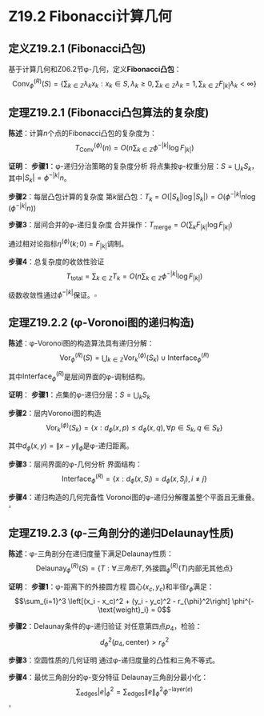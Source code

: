# Z19.2 Fibonacci计算几何

## 定义Z19.2.1 (Fibonacci凸包)

基于计算几何和Z06.2节φ-几何，定义**Fibonacci凸包**：
$$\text{Conv}_{\phi}^{(R)}(S) = \left\{\sum_{k \in \mathbb{Z}} λ_k x_k : x_k \in S, λ_k \geq 0, \sum_{k \in \mathbb{Z}} λ_k = 1, \sum_{k \in \mathbb{Z}} F_{|k|} λ_k < \infty\right\}$$

## 定理Z19.2.1 (Fibonacci凸包算法的复杂度)

**陈述**：计算$n$个点的Fibonacci凸包的复杂度为：
$$T_{\text{Conv}}^{(\phi)}(n) = O\left(n \sum_{k \in \mathbb{Z}} \phi^{-|k|} \log F_{|k|}\right)$$

**证明**：
**步骤1**：φ-递归分治策略的复杂度分析
将点集按φ-权重分层：$S = \bigcup_{k} S_k$，其中$|S_k| = \phi^{-|k|} n$。

**步骤2**：每层凸包计算的复杂度
第$k$层凸包：$T_k = O(|S_k| \log |S_k|) = O(\phi^{-|k|} n \log(\phi^{-|k|} n))$

**步骤3**：层间合并的φ-递归复杂度
合并操作：$T_{\text{merge}} = O(\sum_k F_{|k|} \log F_{|k|})$

通过相对论指标$\eta^{(\phi)}(k;0) = F_{|k|}$调制。

**步骤4**：总复杂度的收敛性验证
$$T_{\text{total}} = \sum_{k \in \mathbb{Z}} T_k = O\left(n \sum_{k \in \mathbb{Z}} \phi^{-|k|} \log F_{|k|}\right)$$

级数收敛性通过$\phi^{-|k|}$保证。$\square$

## 定理Z19.2.2 (φ-Voronoi图的递归构造)

**陈述**：φ-Voronoi图的构造算法具有递归分解：
$$\text{Vor}_{\phi}^{(R)}(S) = \bigcup_{k \in \mathbb{Z}} \text{Vor}_k^{(\phi)}(S_k) \cup \text{Interface}_{\phi}^{(R)}$$

其中$\text{Interface}_{\phi}^{(R)}$是层间界面的φ-调制结构。

**证明**：
**步骤1**：点集的φ-递归分层：$S = \bigcup_k S_k$

**步骤2**：层内Voronoi图的构造
$$\text{Vor}_k^{(\phi)}(S_k) = \{x : d_{\phi}(x,p) \leq d_{\phi}(x,q), \forall p \in S_k, q \in S_k\}$$

其中$d_{\phi}(x,y) = \|x-y\|_{\phi}$是φ-递归距离。

**步骤3**：层间界面的φ-几何分析
界面结构：
$$\text{Interface}_{\phi}^{(R)} = \{x : d_{\phi}(x,S_i) = d_{\phi}(x,S_j), i \neq j\}$$

**步骤4**：递归构造的几何完备性
Voronoi图的φ-递归分解覆盖整个平面且无重叠。$\square$

## 定理Z19.2.3 (φ-三角剖分的递归Delaunay性质)

**陈述**：φ-三角剖分在递归度量下满足Delaunay性质：
$$\text{Delaunay}_{\phi}^{(R)}(S) = \{T : \forall 三角形T, \text{外接圆}_{\phi}^{(R)}(T) \text{内部无其他点}\}$$

**证明**：
**步骤1**：φ-距离下的外接圆方程
圆心$(x_c, y_c)$和半径$r_{\phi}$满足：
$$\sum_{i=1}^3 \left[(x_i - x_c)^2 + (y_i - y_c)^2 - r_{\phi}^2\right] \phi^{-\text{weight}_i} = 0$$

**步骤2**：Delaunay条件的φ-递归验证
对任意第四点$p_4$，检验：
$$d_{\phi}^2(p_4, \text{center}) > r_{\phi}^2$$

**步骤3**：空圆性质的几何证明
通过φ-递归度量的凸性和三角不等式。

**步骤4**：最优三角剖分的φ-变分特征
Delaunay三角剖分最小化：
$$\sum_{\text{edges}} |e|_{\phi}^2 = \sum_{\text{edges}} \|e\|_{\phi}^2 \phi^{-\text{layer}(e)}$$
$\square$